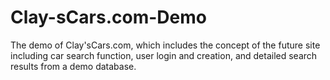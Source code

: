 # Clay-sCars.com-Demo
The demo of Clay'sCars.com, which includes the concept of the future site including car search function, user login and creation, and detailed search results from a demo database.
